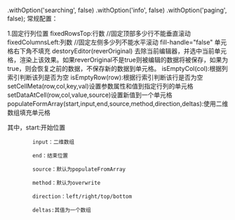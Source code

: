 .withOption('searching', false)
.withOption('info', false)
.withOption('paging', false);
常规配置：

1.固定行列位置
fixedRowsTop:行数 //固定顶部多少行不能垂直滚动
fixedColumnsLeft:列数 //固定左侧多少列不能水平滚动
fill-handle="false" 单元格右下角不填充
destoryEditor(reverOriginal)
去除当前编辑器，并选中当前单元格，渲染上该效果。如果reverOriginal不是true则被编辑的数据将被保存，如果为true，则会恢复之前的数据，不保存新的数据到单元格。
isEmptyCol(col):根据列索引判断该列是否为空
isEmptyRow(row):根据行索引判断该行是否为空
setCellMeta(row,col,key,val)设置参数属性和值到指定行列的单元格
setDataAtCell(row,col,value,source)设置新值到一个单元格
populateFormArray(start,input,end,source,method,direction,deltas):使用二维数组填充单元格

其中，start:开始位置

            input：二维数组

            end：结束位置

            source：默认为populateFromArray

            method：默认为overwrite

            direction：left/right/top/bottom

            deltas:其值为一个数组
